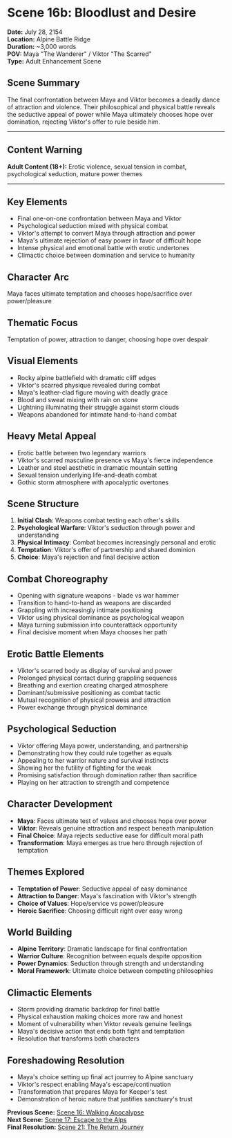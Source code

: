 # Scene 16b: Bloodlust and Desire

**Date:** July 28, 2154  
**Location:** Alpine Battle Ridge  
**Duration:** ~3,000 words  
**POV:** Maya "The Wanderer" / Viktor "The Scarred"  
**Type:** Adult Enhancement Scene  

## Scene Summary
The final confrontation between Maya and Viktor becomes a deadly dance of attraction and violence. Their philosophical and physical battle reveals the seductive appeal of power while Maya ultimately chooses hope over domination, rejecting Viktor's offer to rule beside him.

---

## Content Warning
**Adult Content (18+):** Erotic violence, sexual tension in combat, psychological seduction, mature power themes

---

## Key Elements
- Final one-on-one confrontation between Maya and Viktor
- Psychological seduction mixed with physical combat
- Viktor's attempt to convert Maya through attraction and power
- Maya's ultimate rejection of easy power in favor of difficult hope
- Intense physical and emotional battle with erotic undertones
- Climactic choice between domination and service to humanity

## Character Arc
Maya faces ultimate temptation and chooses hope/sacrifice over power/pleasure

## Thematic Focus
Temptation of power, attraction to danger, choosing hope over despair

## Visual Elements
- Rocky alpine battlefield with dramatic cliff edges
- Viktor's scarred physique revealed during combat
- Maya's leather-clad figure moving with deadly grace
- Blood and sweat mixing with rain on stone
- Lightning illuminating their struggle against storm clouds
- Weapons abandoned for intimate hand-to-hand combat

## Heavy Metal Appeal
- Erotic battle between two legendary warriors
- Viktor's scarred masculine presence vs Maya's fierce independence
- Leather and steel aesthetic in dramatic mountain setting
- Sexual tension underlying life-and-death combat
- Gothic storm atmosphere with apocalyptic overtones

## Scene Structure
1. **Initial Clash**: Weapons combat testing each other's skills
2. **Psychological Warfare**: Viktor's seduction through power and understanding
3. **Physical Intimacy**: Combat becomes increasingly personal and erotic
4. **Temptation**: Viktor's offer of partnership and shared dominion
5. **Choice**: Maya's rejection and final decisive action

## Combat Choreography
- Opening with signature weapons - blade vs war hammer
- Transition to hand-to-hand as weapons are discarded
- Grappling with increasingly intimate positioning
- Viktor using physical dominance as psychological weapon
- Maya turning submission into counterattack opportunity
- Final decisive moment when Maya chooses her path

## Erotic Battle Elements
- Viktor's scarred body as display of survival and power
- Prolonged physical contact during grappling sequences
- Breathing and exertion creating charged atmosphere
- Dominant/submissive positioning as combat tactic
- Mutual recognition of physical prowess and attraction
- Power exchange through physical dominance

## Psychological Seduction
- Viktor offering Maya power, understanding, and partnership
- Demonstrating how they could rule together as equals
- Appealing to her warrior nature and survival instincts
- Showing her the futility of fighting for the weak
- Promising satisfaction through domination rather than sacrifice
- Playing on her attraction to strength and competence

## Character Development
- **Maya**: Faces ultimate test of values and chooses hope over power
- **Viktor**: Reveals genuine attraction and respect beneath manipulation
- **Final Choice**: Maya rejects seductive ease for difficult moral path
- **Transformation**: Maya emerges as true hero through rejection of temptation

## Themes Explored
- **Temptation of Power**: Seductive appeal of easy dominance
- **Attraction to Danger**: Maya's fascination with Viktor's strength
- **Choice of Values**: Hope/service vs power/pleasure
- **Heroic Sacrifice**: Choosing difficult right over easy wrong

## World Building
- **Alpine Territory**: Dramatic landscape for final confrontation
- **Warrior Culture**: Recognition between equals despite opposition
- **Power Dynamics**: Seduction through strength and understanding
- **Moral Framework**: Ultimate choice between competing philosophies

## Climactic Elements
- Storm providing dramatic backdrop for final battle
- Physical exhaustion making choices more raw and honest
- Moment of vulnerability when Viktor reveals genuine feelings
- Maya's decisive action that ends both fight and temptation
- Resolution that transforms both characters

## Foreshadowing Resolution
- Maya's choice setting up final act journey to Alpine sanctuary
- Viktor's respect enabling Maya's escape/continuation
- Transformation that prepares Maya for Keeper's test
- Demonstration of heroic nature that justifies sanctuary's trust

**Previous Scene:** [Scene 16: Walking Apocalypse](scene-16-walking-apocalypse.md)  
**Next Scene:** [Scene 17: Escape to the Alps](scene-17-escape-to-the-alps.md)  
**Final Resolution:** [Scene 21: The Return Journey](scene-21-return-journey.md)
